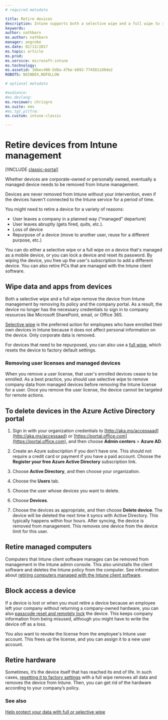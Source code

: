 ```yaml
---
# required metadata

title: Retire devices 
description: Intune supports both a selective wipe and a full wipe to remove the device from Intune management by removing their policy and the company portal.
keywords:
author: nathbarn
ms.author: nathbarn
manager: angrobe
ms.date: 02/13/2017
ms.topic: article
ms.prod:
ms.service: microsoft-intune
ms.technology:
ms.assetid: 3dbec400-5d8a-47be-b892-7745811d9de2
ROBOTS: NOINDEX,NOFOLLOW

# optional metadata

#audience:
#ms.devlang:
ms.reviewer: chrisgre
ms.suite: ems
#ms.tgt_pltfrm:
ms.custom: intune-classic

---
```


# Retire devices from Intune management

[!INCLUDE [classic-portal](../includes/classic-portal.md)]

Whether devices are corporate-owned or personally owned, eventually a managed device needs to be removed from Intune management.

Devices are never removed from Intune without your intervention, even if the devices haven't connected to the Intune service for a period of time.

You might need to retire a device for a variety of reasons:

-   User leaves a company in a planned way (“managed” departure)
-   User leaves abruptly (gets fired, quits, etc.).
-   Loss of device
-   Repurpose of a device (move to another user, reuse for a different purpose, etc.)

You can do either a selective wipe or a full wipe on a device that's managed as a mobile device, or you can lock a device and reset its password. By wiping the device, you free up the user's subscription to add a different device. You can also retire PCs that are managed with the Intune client software.

## Wipe data and apps from devices
Both a selective wipe and a full wipe remove the device from Intune management by removing its policy and the company portal. As a result, the device no longer has the necessary credentials to sign in to company resources like Microsoft SharePoint, email, or Office 365.

[Selective wipe](use-remote-wipe-to-help-protect-data-using-microsoft-intune.md#selective-wipe) is the preferred action for employees who have enrolled their own devices in Intune because it does not affect personal information on the device. Only corporate data is removed.

For devices that need to be repurposed, you can also use a [full wipe](use-remote-wipe-to-help-protect-data-using-microsoft-intune.md#full-wipe), which resets the device to factory default settings.

### Removing user licenses and managed devices
When you remove a user license, that user's enrolled devices cease to be enrolled. As a best practice, you should use selective wipe to remove company data from managed devices before removing the Intune license for a user. Once you remove the user license, the device cannot be targeted for remote actions.

## To delete devices in the Azure Active Directory portal

1.  Sign in with your organization credentials to [http://aka.ms/accessaad](http://aka.ms/accessaad) or [https://portal.office.com](https://portal.office.com), and then choose **Admin centers** &gt; **Azure AD**.

2.  Create an Azure subscription if you don’t have one. This should not require a credit card or payment if you have a paid account. Choose the **Register your free Azure Active Directory** subscription link.

4.  Choose **Active Directory**, and then choose your organization.

5.  Choose the **Users** tab.

6.  Choose the user whose devices you want to delete.

7.  Choose **Devices**.

8.  Choose the devices as appropriate, and then choose **Delete device**. The device will be deleted the next time it syncs with Active Directory. This typically happens within four hours. After syncing, the device is removed from management. This removes one device from the device limit for this user.

## Retire managed computers
Computers that Intune client software manages can be removed from management in the Intune admin console. This also uninstalls the client software and deletes the Intune policy from the computer. See information about [retiring computers managed with the Intune client software](retire-a-windows-pc-with-microsoft-intune.md).

## Block access a device
If a device is lost or when you must retire a device because an employee left your company without returning a company-owned hardware, you can also [passcode reset and remotely lock](use-remote-lock-and-passcode-reset-in-microsoft-intune.md) the device. This keeps company information from being misused, although you might have to write the device off as a loss.

You also want to revoke the license from the employee's Intune user account. This frees up the license, and you can assign it to a new user account.

## Retire hardware
Sometimes, it’s the device itself that has reached its end of life. In such cases, [resetting it to factory settings](use-remote-wipe-to-help-protect-data-using-microsoft-intune.md) with a full wipe removes all data and removes the device from Intune. Then, you can get rid of the hardware according to your company’s policy.

### See also
[Help protect your data with full or selective wipe](use-remote-wipe-to-help-protect-data-using-microsoft-intune.md)
